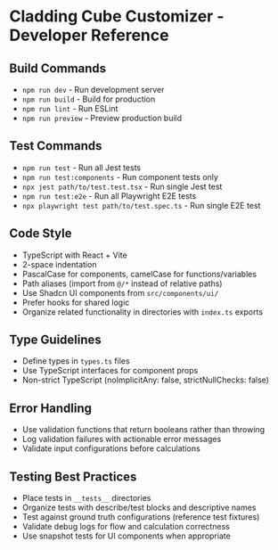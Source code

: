 # Cladding Cube Customizer - Developer Reference

## Build Commands
- `npm run dev` - Run development server
- `npm run build` - Build for production
- `npm run lint` - Run ESLint
- `npm run preview` - Preview production build

## Test Commands
- `npm run test` - Run all Jest tests
- `npm run test:components` - Run component tests only
- `npx jest path/to/test.test.tsx` - Run single Jest test
- `npm run test:e2e` - Run all Playwright E2E tests
- `npx playwright test path/to/test.spec.ts` - Run single E2E test

## Code Style
- TypeScript with React + Vite
- 2-space indentation
- PascalCase for components, camelCase for functions/variables
- Path aliases (import from `@/*` instead of relative paths)
- Use Shadcn UI components from `src/components/ui/`
- Prefer hooks for shared logic
- Organize related functionality in directories with `index.ts` exports

## Type Guidelines
- Define types in `types.ts` files
- Use TypeScript interfaces for component props
- Non-strict TypeScript (noImplicitAny: false, strictNullChecks: false)

## Error Handling
- Use validation functions that return booleans rather than throwing
- Log validation failures with actionable error messages
- Validate input configurations before calculations

## Testing Best Practices
- Place tests in `__tests__` directories
- Organize tests with describe/test blocks and descriptive names
- Test against ground truth configurations (reference test fixtures)
- Validate debug logs for flow and calculation correctness
- Use snapshot tests for UI components when appropriate